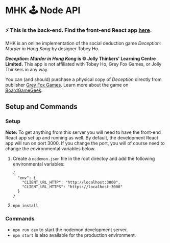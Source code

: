 # MHK 🕹 Node API

### ⚡️ This is the back-end. Find the front-end React app [here](https://github.com/Zilifant/mhk-front).

MHK is an online implementation of the social deduction game *Deception: Murder in Hong Kong* by designer Tobey Ho.

***Deception: Murder in Hong Kong* is © Jolly Thinkers' Learning Centre Limited.**
This app is not affiliated with Tobey Ho, Grey Fox Games, or Jolly Thinkers in any way.

You can (and should) purchase a physical copy of *Deception* directly from publisher [Grey Fox Games](https://greyfoxgames.com/deception-murder-in-hong-kong/). Learn more about the game on [BoardGameGeek](https://boardgamegeek.com/boardgame/156129/deception-murder-hong-kong).

## Setup and Commands

### Setup

**Note:** To get anything from this server you will need to have the front-end React app set up and running as well. By default, the development React app will run on port 3000. If you change the port, you will of course need to change the environmental variables below.

1. Create a `nodemon.json` file in the root directoy and add the following environmental variables:

    ```
    {
      "env": {
        "CLIENT_URL_HTTP": "http://localhost:3000",
        "CLIENT_URL_HTTPS": "https://localhost:3000"
      }
    }
    ```
2. `npm install`

### Commands

- `npm run dev` to start the nodemon development server.
- `npm start` is also available for the production environment.